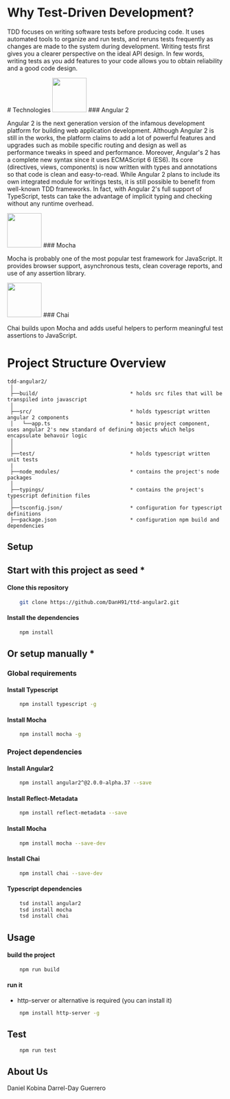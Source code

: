 # Why Test-Driven Development?
<p>
TDD focuses on writing software tests before producing code. It uses automated tools to organize and run tests, and reruns tests frequently as changes are made
to the system during development.
Writing tests first gives you a clearer perspective on the ideal API design.
In few words, writing tests as you add features to your code allows you to obtain reliability and a good code design.
</p>
# Technologies

<img src="https://avatars0.githubusercontent.com/u/139426?v=3&s=400" width="80" height="80"/>
### Angular 2 
<p>
Angular 2 is the next generation version of the infamous development platform for building web application development. Although Angular 2 is still in the works, the platform claims to add a lot of powerful features and upgrades 
such as mobile specific routing and design as well as performance tweaks in speed and performance. Moreover, Angular's 2 has a complete new syntax since it uses ECMAScript 6 (ES6). Its core (directives, views, components) is now written with types and annotations so 
that code is clean and easy-to-read. While Angular 2 plans to include its own integrated module for writings tests, it is still possible to benefit from well-known
TDD frameworks. In fact, with Angular 2's full support of TypeScript, tests can take the advantage of implicit typing and checking without any runtime overhead.
</p>

<img src="https://cdn1.slant.co/11196-thumb.png" width="80" height="80"/>
### Mocha
<p> Mocha is probably one of the most popular test framework for JavaScript. It provides browser support, asynchronous tests, clean coverage reports, and use of any assertion library.</p>

<img src="http://chaijs.com/public/img/chai-logo.png" width="80" height="80"/>
### Chai
<p> Chai builds upon Mocha and adds useful helpers to perform meaningful test assertions to JavaScript.</p>

# Project Structure Overview
```
tdd-angular2/
 │
 ├──build/								* holds src files that will be transpiled into javascript                             
 │   
 ├──src/                    			* holds typescript written angular 2 components
 │   └──app.ts            				* basic project component, uses angular 2's new standard of defining objects which helps encapsulate behavoir logic 
 │     		   
 │   
 ├──test/                   			* holds typescript written unit tests
 |
 ├──node_modules/           			* contains the project's node packages            
 │
 ├──typings/                			* contains the project's typescript definition files                   
 │	   
 ├──tsconfig.json/  					* configuration for typescript definitions
 ├──package.json						* configuration npm build and dependencies
```
## Setup

## Start with this project as seed *
#### Clone this repository
```bash
	git clone https://github.com/DanH91/ttd-angular2.git
```
#### Install the dependencies
```bash
	npm install
```

## Or setup manually *

### Global requirements
#### Install Typescript
```bash
	npm install typescript -g
```
#### Install Mocha
```bash
	npm install mocha -g
```

### Project dependencies
#### Install Angular2
```bash
	npm install angular2^@2.0.0-alpha.37 --save
```
#### Install Reflect-Metadata
```bash
	npm install reflect-metadata --save
```
#### Install Mocha
```bash
	npm install mocha --save-dev
```
#### Install Chai
```bash
	npm install chai --save-dev
```

#### Typescript dependencies
```bash
	tsd install angular2
	tsd install mocha
	tsd install chai
```

## Usage
#### build the project 
```bash
	npm run build 
```
#### run it 
* http-server or alternative is required (you can install it)
```bash  
	npm install http-server -g
```

## Test
```bash
	npm run test
```

## About Us

Daniel Kobina
Darrel-Day Guerrero